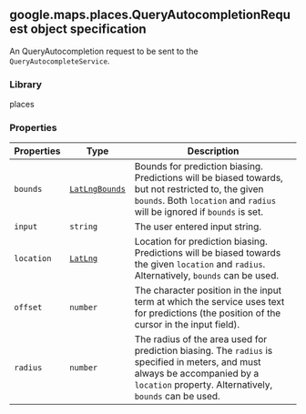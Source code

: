 <h2 id="QueryAutocompletionRequest">
google.maps.places.QueryAutocompletionRequest
object specification
</h2><p>An QueryAutocompletion request to be sent to the <code>QueryAutocompleteService</code>.</p><h3>Library</h3><p>places</p><h3>Properties</h3><table summary="interface QueryAutocompletionRequest - Properties" width="100%">
<thead>
<tr><th>Properties</th>
<th>Type</th>
<th>Description</th>
</tr></thead>
<tbody>
<tr>
<td><code>bounds</code></td>
<td><code><a href="https://github.com/amenadiel/google-maps-documentation/blob/master/docs/google.maps.LatLngBounds.md">LatLngBounds</a></code></td>
<td>Bounds for prediction biasing. Predictions will be biased towards, but not restricted to, the given <code>bounds</code>. Both <code>location</code> and <code>radius</code> will be ignored if <code>bounds</code> is set.</td>
</tr>
<tr>
<td><code>input</code></td>
<td><code>string</code></td>
<td>The user entered input string.</td>
</tr>
<tr>
<td><code>location</code></td>
<td><code><a href="https://github.com/amenadiel/google-maps-documentation/blob/master/docs/google.maps.LatLng.md">LatLng</a></code></td>
<td>Location for prediction biasing. Predictions will be biased towards the given <code>location</code> and <code>radius</code>. Alternatively, <code>bounds</code> can be used.</td>
</tr>
<tr>
<td><code>offset</code></td>
<td><code>number</code></td>
<td>The character position in the input term at which the service uses text for predictions (the position of the cursor in the input field).</td>
</tr>
<tr>
<td><code>radius</code></td>
<td><code>number</code></td>
<td>The radius of the area used for prediction biasing. The <code>radius</code> is specified in meters, and must always be accompanied by a <code>location</code> property. Alternatively, <code>bounds</code> can be used.</td>
</tr>
</tbody>
</table>